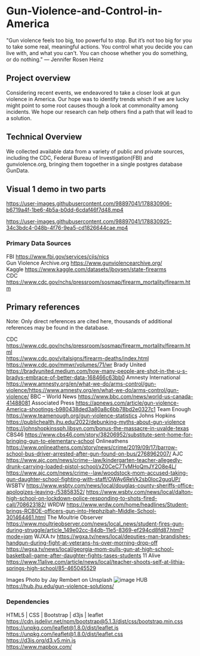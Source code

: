 # Gun-Violence-and-Control-in-America
"Gun violence feels too big, too powerful to stop. But it’s not too big for you to take some real, meaningful actions. You control what you decide you can live with, and what you can't. You can choose whether you do something, or do nothing."
— Jennifer Rosen Heinz



## Project overview

Considering recent events, we endeavored to take a closer look at gun violence in America. Our hope was to identify trends which if we are lucky might point to some root causes though a look at commonality among incidents. 
We hope our research can help others find a path that will lead to a solution. 


## Technical Overview

We collected available data from a variety of public and private sources, including the CDC, Federal Bureau of Investigation(FBI) and gunviolence.org, bringing them togoether in a single postgres database GunData.  





## Visual 1 demo in two parts
https://user-images.githubusercontent.com/98897041/178830906-b6719a4f-1be6-4b5a-b0dd-6cdaf46f7d48.mp4



https://user-images.githubusercontent.com/98897041/178830925-34c3bdc4-048b-4f76-9ea5-cd1826644cae.mp4





### Primary Data Sources
FBI https://www.fbi.gov/services/cjis/nics  
Gun Violence Archive.org https://www.gunviolencearchive.org/  
Kaggle https://www.kaggle.com/datasets/jboysen/state-firearms   
CDC https://www.cdc.gov/nchs/pressroom/sosmap/firearm_mortality/firearm.htm

## Primary references 
Note: Only direct references are cited here, thousands of additional references may be found in the database. 

 CDC    
  https://www.cdc.gov/nchs/pressroom/sosmap/firearm_mortality/firearm.html   
  https://www.cdc.gov/vitalsigns/firearm-deaths/index.html 
  https://www.cdc.gov/mmwr/volumes/71/wr
 Brady United 
  https://bradyunited.medium.com/how-many-people-are-shot-in-the-u-s-bradys-embrace-of-better-data-168466c63bb0
 Amnesty International
  https://www.amnesty.org/en/what-we-do/arms-control/gun-violence/https://www.amnesty.org/en/what-we-do/arms-control/gun-violence/
 BBC – World News
  https://www.bbc.com/news/world-us-canada-41488081
 Associated Press
  https://apnews.com/article/gun-violence-America-shootings-b980438ded3a80a8c6bb78bd2e0327c1
 Team Enough
  https://www.teamenough.org/gun-violence-statistics
 Johns Hopkins
  https://publichealth.jhu.edu/2022/debunking-myths-about-gun-violence
  https://johnshopkinssph.libsyn.com/bonus-the-massacre-in-uvalde-texas
 CBS46
  https://www.cbs46.com/story/38206952/substitute-sent-home-for-bringing-gun-to-elementary-school
 Onlineathens
  https://www.onlineathens.com/story/news/crime/2019/09/17/barrow-school-bus-driver-arrested-after-gun-found-on-bus/2768962007/
 AJC
  https://www.ajc.com/news/crime--law/kindergarten-teacher-allegedly-drunk-carrying-loaded-pistol-school/xZ0CeC7TvMHoQmJY2O8e4L/
  https://www.ajc.com/news/crime--law/woodstock-mom-accused-taking-gun-daughter-school-fighting-with-staff/OWAy6ReVk2sb0Ioc2guqUP/
 WSBTV
  https://www.wsbtv.com/news/local/douglas-county-sheriffs-office-apologizes-leaving-/53858352/
  https://www.wsbtv.com/news/local/dalton-high-school-on-lockdown-police-responding-to-shots-fired-call/708623182/
 WRDW
  https://www.wrdw.com/home/headlines/Student-brings-RCBOE-officers-gun-into-Hephzibah-Middle-School-301464461.html
 The Moultrie Observer
  https://www.moultrieobserver.com/news/local_news/student-fires-gun-during-struggle/article_149e02cc-84db-11e5-8369-ef294cd8fd87.html?mode=jqm
 WJXA.tv
  https://wgxa.tv/news/local/deputies-man-brandishes-handgun-during-fight-at-veterans-hs-over-morning-drop-off
  https://wgxa.tv/news/local/georgia-mom-pulls-gun-at-high-school-basketball-game-after-daughter-fights-tases-students
 11 Alive
  https://www.11alive.com/article/news/local/teacher-shoots-self-at-lithia-springs-high-school/85-465045529

 Images  Photo by Jay Rembert on Unsplash 
          ![image](https://user-images.githubusercontent.com/98897041/178833093-0488c0ef-18b6-48cd-90cc-70bb99ae7309.png)
 HUB
  https://hub.jhu.edu/gun-violence-solutions/

### Dependencies
HTML5 | CSS | Bootstrap | d3js | leaflet  
https://cdn.jsdelivr.net/npm/bootstrap@5.1.3/dist/css/bootstrap.min.css  
https://unpkg.com/leaflet@1.8.0/dist/leaflet.js   
https://unpkg.com/leaflet@1.8.0/dist/leaflet.css  
https://d3js.org/d3.v5.min.js  
https://www.mapbox.com/  
  
 


  
  
 






